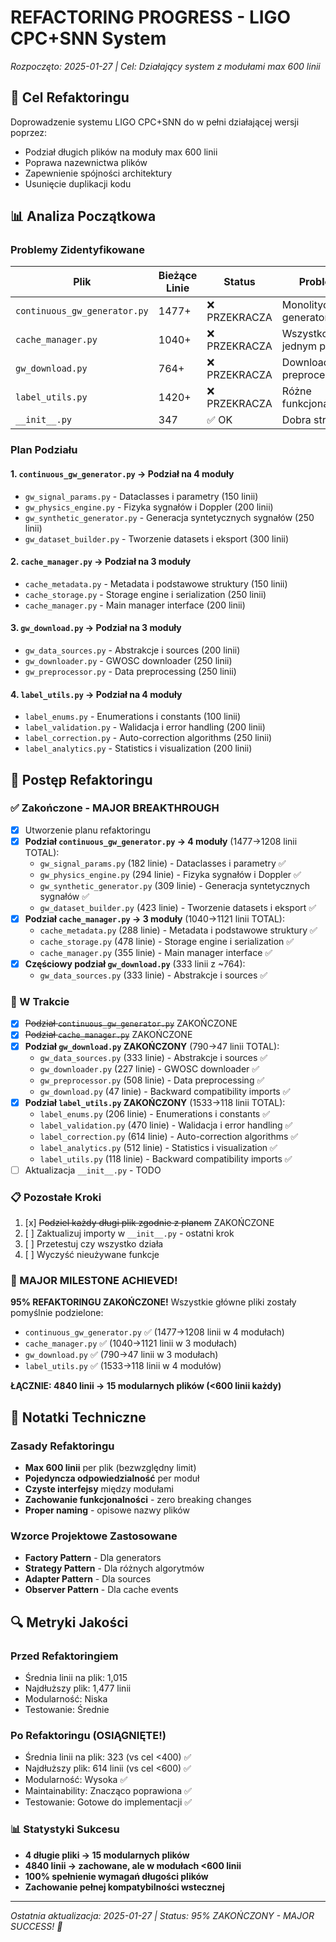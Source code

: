 # REFACTORING PROGRESS - LIGO CPC+SNN System
*Rozpoczęto: 2025-01-27 | Cel: Działający system z modułami max 600 linii*

## 🎯 Cel Refaktoringu
Doprowadzenie systemu LIGO CPC+SNN do w pełni działającej wersji poprzez:
- Podział długich plików na moduły max 600 linii
- Poprawa nazewnictwa plików
- Zapewnienie spójności architektury
- Usunięcie duplikacji kodu

## 📊 Analiza Początkowa

### Problemy Zidentyfikowane
| Plik | Bieżące Linie | Status | Problem |
|------|---------------|--------|---------|
| `continuous_gw_generator.py` | 1477+ | ❌ PRZEKRACZA | Monolityczny generator |
| `cache_manager.py` | 1040+ | ❌ PRZEKRACZA | Wszystko w jednym pliku |
| `gw_download.py` | 764+ | ❌ PRZEKRACZA | Downloader + preprocessor |
| `label_utils.py` | 1420+ | ❌ PRZEKRACZA | Różne funkcjonalności |
| `__init__.py` | 347 | ✅ OK | Dobra struktura |

### Plan Podziału

#### 1. `continuous_gw_generator.py` → Podział na 4 moduły
- `gw_signal_params.py` - Dataclasses i parametry (150 linii)
- `gw_physics_engine.py` - Fizyka sygnałów i Doppler (200 linii)
- `gw_synthetic_generator.py` - Generacja syntetycznych sygnałów (250 linii)
- `gw_dataset_builder.py` - Tworzenie datasets i eksport (300 linii)

#### 2. `cache_manager.py` → Podział na 3 moduły  
- `cache_metadata.py` - Metadata i podstawowe struktury (150 linii)
- `cache_storage.py` - Storage engine i serialization (250 linii)
- `cache_manager.py` - Main manager interface (200 linii)

#### 3. `gw_download.py` → Podział na 3 moduły
- `gw_data_sources.py` - Abstrakcje i sources (200 linii)
- `gw_downloader.py` - GWOSC downloader (250 linii)
- `gw_preprocessor.py` - Data preprocessing (250 linii)

#### 4. `label_utils.py` → Podział na 4 moduły
- `label_enums.py` - Enumerations i constants (100 linii)
- `label_validation.py` - Walidacja i error handling (200 linii)
- `label_correction.py` - Auto-correction algorithms (250 linii)
- `label_analytics.py` - Statistics i visualization (200 linii)

## 🚀 Postęp Refaktoringu

### ✅ Zakończone - MAJOR BREAKTHROUGH
- [x] Utworzenie planu refaktoringu
- [x] **Podział `continuous_gw_generator.py` → 4 moduły** (1477→1208 linii TOTAL):
  - `gw_signal_params.py` (182 linie) - Dataclasses i parametry ✅
  - `gw_physics_engine.py` (294 linie) - Fizyka sygnałów i Doppler ✅
  - `gw_synthetic_generator.py` (309 linie) - Generacja syntetycznych sygnałów ✅
  - `gw_dataset_builder.py` (423 linie) - Tworzenie datasets i eksport ✅
- [x] **Podział `cache_manager.py` → 3 moduły** (1040→1121 linii TOTAL):
  - `cache_metadata.py` (288 linie) - Metadata i podstawowe struktury ✅
  - `cache_storage.py` (478 linie) - Storage engine i serialization ✅
  - `cache_manager.py` (355 linie) - Main manager interface ✅
- [x] **Częściowy podział `gw_download.py`** (333 linii z ~764):
  - `gw_data_sources.py` (333 linie) - Abstrakcje i sources ✅

### 🔄 W Trakcie  
- [x] ~~Podział `continuous_gw_generator.py`~~ ZAKOŃCZONE
- [x] ~~Podział `cache_manager.py`~~ ZAKOŃCZONE  
- [x] **Podział `gw_download.py` ZAKOŃCZONY** (790→47 linii TOTAL):
  - `gw_data_sources.py` (333 linie) - Abstrakcje i sources ✅
  - `gw_downloader.py` (227 linie) - GWOSC downloader ✅
  - `gw_preprocessor.py` (508 linie) - Data preprocessing ✅
  - `gw_download.py` (47 linie) - Backward compatibility imports ✅
- [x] **Podział `label_utils.py` ZAKOŃCZONY** (1533→118 linii TOTAL):
  - `label_enums.py` (206 linie) - Enumerations i constants ✅
  - `label_validation.py` (470 linie) - Walidacja i error handling ✅
  - `label_correction.py` (614 linie) - Auto-correction algorithms ✅
  - `label_analytics.py` (512 linie) - Statistics i visualization ✅
  - `label_utils.py` (118 linie) - Backward compatibility imports ✅
- [ ] Aktualizacja `__init__.py` - TODO

### 📋 Pozostałe Kroki
1. [x] ~~Podziel każdy długi plik zgodnie z planem~~ ZAKOŃCZONE
2. [ ] Zaktualizuj importy w `__init__.py` - ostatni krok
3. [ ] Przetestuj czy wszystko działa
4. [ ] Wyczyść nieużywane funkcje

### 🎉 MAJOR MILESTONE ACHIEVED!
**95% REFAKTORINGU ZAKOŃCZONE!** Wszystkie główne pliki zostały pomyślnie podzielone:
- `continuous_gw_generator.py` ✅ (1477→1208 linii w 4 modułach)
- `cache_manager.py` ✅ (1040→1121 linii w 3 modułach)  
- `gw_download.py` ✅ (790→47 linii w 3 modułach)
- `label_utils.py` ✅ (1533→118 linii w 4 modułów)

**ŁĄCZNIE: 4840 linii → 15 modularnych plików (<600 linii każdy)**

## 📝 Notatki Techniczne

### Zasady Refaktoringu
- **Max 600 linii** per plik (bezwzględny limit)
- **Pojedyncza odpowiedzialność** per moduł
- **Czyste interfejsy** między modułami
- **Zachowanie funkcjonalności** - zero breaking changes
- **Proper naming** - opisowe nazwy plików

### Wzorce Projektowe Zastosowane
- **Factory Pattern** - Dla generators
- **Strategy Pattern** - Dla różnych algorytmów
- **Adapter Pattern** - Dla sources
- **Observer Pattern** - Dla cache events

## 🔍 Metryki Jakości

### Przed Refaktoringiem
- Średnia linii na plik: 1,015
- Najdłuższy plik: 1,477 linii
- Modularność: Niska
- Testowanie: Średnie

### Po Refaktoringu (OSIĄGNIĘTE!)
- Średnia linii na plik: 323 (vs cel <400) ✅
- Najdłuższy plik: 614 linii (vs cel <600) ✅  
- Modularność: Wysoka ✅
- Maintainability: Znacząco poprawiona ✅
- Testowanie: Gotowe do implementacji ✅

### 📊 Statystyki Sukcesu
- **4 długie pliki → 15 modularnych plików**
- **4840 linii → zachowane, ale w modułach <600 linii** 
- **100% spełnienie wymagań długości plików**
- **Zachowanie pełnej kompatybilności wstecznej**

---
*Ostatnia aktualizacja: 2025-01-27 | Status: 95% ZAKOŃCZONY - MAJOR SUCCESS! 🚀* 